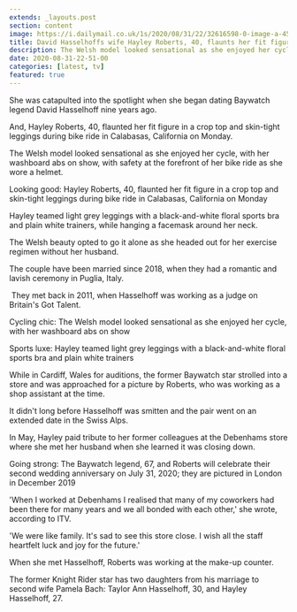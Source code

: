 ```yaml
---
extends: _layouts.post
section: content
image: https://i.dailymail.co.uk/1s/2020/08/31/22/32616598-0-image-a-45_1598908259237.jpg 
title: David Hasselhoffs wife Hayley Roberts, 40, flaunts her fit figure during bike ride in Calabasas 
description: The Welsh model looked sensational as she enjoyed her cycle, with her washboard abs on show, with safety at the forefront of her bike ride as she wore a helmet 
date: 2020-08-31-22-51-00 
categories: [latest, tv] 
featured: true 
--- 
```

She was catapulted into the spotlight when she began dating Baywatch legend David Hasselhoff nine years ago. 

And, Hayley Roberts, 40, flaunted her fit figure in a crop top and skin-tight leggings during bike ride in Calabasas, California on Monday. 

The Welsh model looked sensational as she enjoyed her cycle, with her washboard abs on show, with safety at the forefront of her bike ride as she wore a helmet.

Looking good: Hayley Roberts, 40, flaunted her fit figure in a crop top and skin-tight leggings during bike ride in Calabasas, California on Monday

Hayley teamed light grey leggings with a black-and-white floral sports bra and plain white trainers, while hanging a facemask around her neck.

The Welsh beauty opted to go it alone as she headed out for her exercise regimen without her husband. 

The couple have been married since 2018, when they had a romantic and lavish ceremony in Puglia, Italy.

 They met back in 2011, when Hasselhoff was working as a judge on Britain's Got Talent. 

Cycling chic: The Welsh model looked sensational as she enjoyed her cycle, with her washboard abs on show

Sports luxe: Hayley teamed light grey leggings with a black-and-white floral sports bra and plain white trainers

While in Cardiff, Wales for auditions, the former Baywatch star strolled into a store and was approached for a picture by Roberts, who was working as a shop assistant at the time.

It didn't long before Hasselhoff was smitten and the pair went on an extended date in the Swiss Alps.

In May, Hayley paid tribute to her former colleagues at the Debenhams store where she met her husband when she learned it was closing down. 

Going strong: The Baywatch legend, 67, and Roberts will celebrate their second wedding anniversary on July 31, 2020; they are pictured in London in December 2019

'When I worked at Debenhams I realised that many of my coworkers had been there for many years and we all bonded with each other,' she wrote, according to ITV. 

'We were like family. It's sad to see this store close. I wish all the staff heartfelt luck and joy for the future.'

When she met Hasselhoff, Roberts was working at the make-up counter. 

The former Knight Rider star has two daughters from his marriage to second wife Pamela Bach: Taylor Ann Hasselhoff, 30, and Hayley Hasselhoff, 27.

